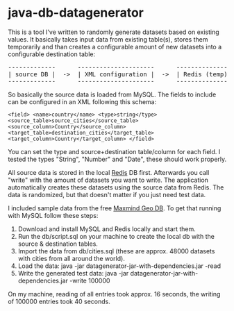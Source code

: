 java-db-datagenerator
=====================
This is a tool I've written to randomly generate datasets based on existing values. It basically takes input data from existing table(s), stores them temporarily and than creates a configurable amount of new datasets into a configurable destination table:

<pre>
-------------      ---------------------      ----------------      ------------------
| source DB |  ->  | XML configuration |  ->  | Redis (temp) |  ->  | destination DB |
-------------      ---------------------      ----------------      ------------------
</pre>

So basically the source data is loaded from MySQL. The fields to include can be configured in an XML following this schema:

``
    <field>
    <name>country</name>
    <type>string</type>
    <source_table>source_cities</source_table>
    <source_column>Country</source_column>
    <target_table>destination_cities</target_table>
    <target_column>Country</target_column>
    </field>
``

You can set the type and source+destination table/column for each field. I tested the types "String", "Number" and "Date", these should work properly.

All source data is stored in the local [Redis](http://redis.io/) DB first. Afterwards you call "write" with the amount of datasets you want to write. The application automatically creates these datasets using the source data from Redis. The data is randomized, but that doesn't matter if you just need test data.

I included sample data from the free [Maxmind Geo DB](http://dev.maxmind.com/geoip/geolite). To get that running with MySQL follow these steps:

1. Download and install MySQL and Redis locally and start them.
2. Run the db/script.sql on your machine to create the local db with the source & destination tables.
3. Import the data from db/cities.sql (these are approx. 48000 datasets with cities from all around the world).
4. Load the data: java -jar datagenerator-jar-with-dependencies.jar -read
5. Write the generated test data: java -jar datagenerator-jar-with-dependencies.jar -write 100000

On my machine, reading of all entries took approx. 16 seconds, the writing of 100000 entries took 40 seconds.
